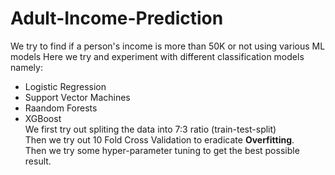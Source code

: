 # Adult-Income-Prediction
We try to find if a person's income is more than 50K or not using various ML models
Here we try and experiment with different classification models namely:
- Logistic Regression
- Support Vector Machines
- Raandom Forests
- XGBoost<br>
We first try out spliting the data into 7:3 ratio (train-test-split)<br>
Then we try out 10 Fold Cross Validation to eradicate **Overfitting**.<br>
Then we try some hyper-parameter tuning to get the best possible result.
